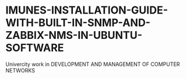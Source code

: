# IMUNES-INSTALLATION-GUIDE-WITH-BUILT-IN-SNMP-AND-ZABBIX-NMS-IN-UBUNTU-SOFTWARE
Univercity work in DEVELOPMENT AND MANAGEMENT OF COMPUTER NETWORKS
